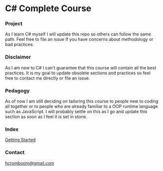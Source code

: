 # C# Complete Course

### Project

As I learn C# myself I will update this repo so others can follow the same path. Feel free to file an issue if you have concerns about methodology or bad practices.

### Disclaimer

As I am new to C# I can't guarantee that this course will contain all the best practices. It is my goal to update obsolete sections and practices so feel free to contact me directly or file an issue.


### Pedagogy

As of now I am still deciding on tailoring this course to people new to coding all together or to people who are already familiar to a OOP runtime language such as JavaScript.
I will probably settle on this as I go and update this section as soon as I feel it is set in stone.

### Index

[Getting Started](./getting-started.md)

### Contact

hcromboom@gmail.com